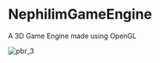 # NephilimGameEngine
 A 3D Game Engine made using OpenGL

![pbr_3](https://user-images.githubusercontent.com/3623261/110294549-da5faf00-7fa4-11eb-938c-616307a136f8.png)
